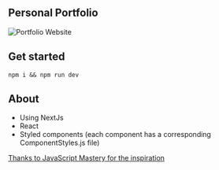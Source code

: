 ## Personal Portfolio

![Portfolio Website](https://i.ibb.co/WgPMpts/image.png)

## Get started

```
npm i && npm run dev
```

## About

- Using NextJs
- React
- Styled components (each component has a corresponding ComponentStyles.js file)

[Thanks to JavaScript Mastery for the inspiration](https://www.youtube.com/watch?v=OPaLnMw2i_0&list=PL1YmAbfxmHuOsV3zmAnncnql3MMsIeO2_&index=24)
